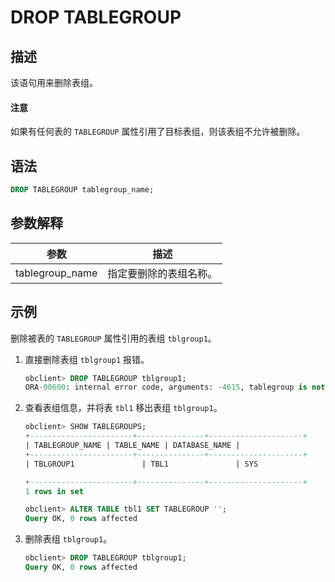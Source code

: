 # DROP TABLEGROUP

## 描述

该语句用来删除表组。

  <main id="notice" type='notice'>
    <h4>注意</h4>
    <p>如果有任何表的 <code>TABLEGROUP</code> 属性引用了目标表组，则该表组不允许被删除。</p>
  </main>

## 语法

```sql
DROP TABLEGROUP tablegroup_name;
```

## 参数解释

|       参数        |     描述      |
|-----------------|-------------|
| tablegroup_name | 指定要删除的表组名称。 |

## 示例

删除被表的 `TABLEGROUP` 属性引用的表组 `tblgroup1`。

1. 直接删除表组 `tblgroup1` 报错。

   ```sql
   obclient> DROP TABLEGROUP tblgroup1;
   ORA-00600: internal error code, arguments: -4615, tablegroup is not empty
   ```

2. 查看表组信息，并将表 `tbl1` 移出表组 `tblgroup1`。

   ```sql
   obclient> SHOW TABLEGROUPS;
   +-----------------------+---------------+---------------------+
   | TABLEGROUP_NAME | TABLE_NAME | DATABASE_NAME |
   +-----------------------+---------------+---------------------+
   | TBLGROUP1               | TBL1               | SYS                         |
   
   +-----------------------+---------------+---------------------+
   1 rows in set
   
   obclient> ALTER TABLE tbl1 SET TABLEGROUP '';
   Query OK, 0 rows affected
   ```

3. 删除表组 `tblgroup1`。

   ```sql
   obclient> DROP TABLEGROUP tblgroup1;
   Query OK, 0 rows affected
   ```
